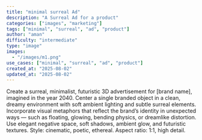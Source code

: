 ```yaml
---
title: "minimal surreal Ad"
description: "A Surreal Ad for a product"
categories: ["images", "marketing"]
tags: ["minimal", "surreal", "ad", "product"]
author: "aman"
difficulty: "intermediate"
type: "image"
images: 
  - "/images/m1.png"
use_cases: ["minimal", "surreal", "ad", "product"]
created_at: "2025-08-02"
updated_at: "2025-08-02"
---
```


Create a surreal, minimalist, futuristic 3D advertisement for [brand name], imagined in the year 2040.
Center a single branded object in a clean, dreamy environment with soft ambient lighting and subtle surreal elements.
Incorporate visual metaphors that reflect the brand’s identity in unexpected ways — such as floating, glowing, bending physics, or dreamlike distortion.
Use elegant negative space, soft shadows, ambient glow, and futuristic textures.
Style: cinematic, poetic, ethereal.
Aspect ratio: 1:1, high detail.